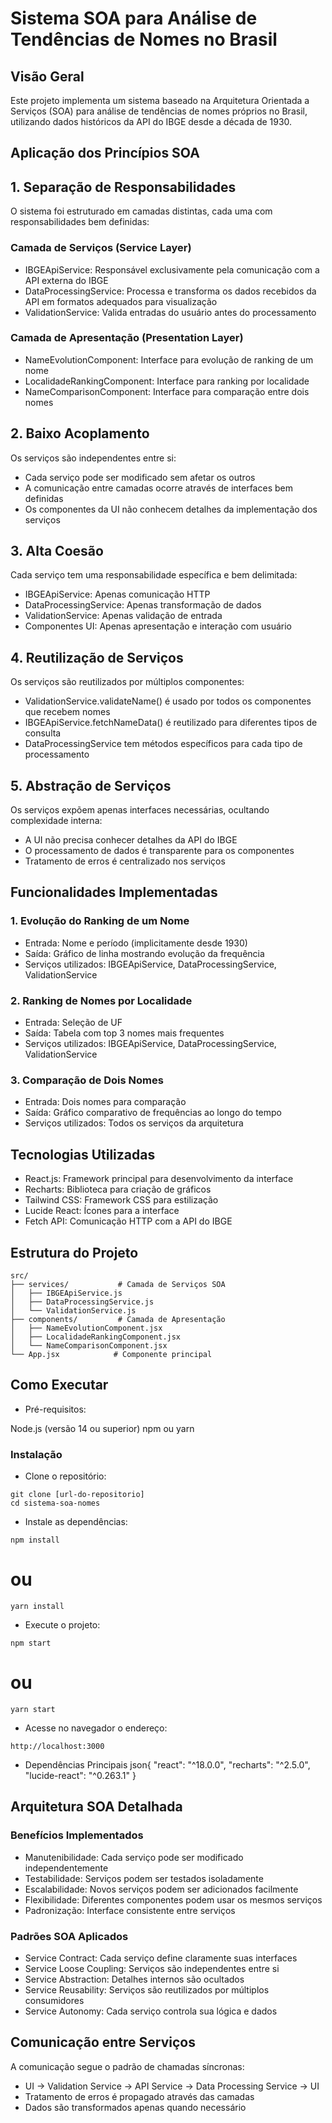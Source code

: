 # Sistema SOA para Análise de Tendências de Nomes no Brasil

## Visão Geral
Este projeto implementa um sistema baseado na Arquitetura Orientada a Serviços (SOA) para análise de tendências de nomes próprios no Brasil, utilizando dados históricos da API do IBGE desde a década de 1930.

## Aplicação dos Princípios SOA

## 1. Separação de Responsabilidades
O sistema foi estruturado em camadas distintas, cada uma com responsabilidades bem definidas:
### Camada de Serviços (Service Layer)

- IBGEApiService: Responsável exclusivamente pela comunicação com a API externa do IBGE
- DataProcessingService: Processa e transforma os dados recebidos da API em formatos adequados para visualização
- ValidationService: Valida entradas do usuário antes do processamento

### Camada de Apresentação (Presentation Layer)

- NameEvolutionComponent: Interface para evolução de ranking de um nome
- LocalidadeRankingComponent: Interface para ranking por localidade
- NameComparisonComponent: Interface para comparação entre dois nomes

## 2. Baixo Acoplamento
Os serviços são independentes entre si:

- Cada serviço pode ser modificado sem afetar os outros
- A comunicação entre camadas ocorre através de interfaces bem definidas
- Os componentes da UI não conhecem detalhes da implementação dos serviços

## 3. Alta Coesão
Cada serviço tem uma responsabilidade específica e bem delimitada:

- IBGEApiService: Apenas comunicação HTTP
- DataProcessingService: Apenas transformação de dados
- ValidationService: Apenas validação de entrada
- Componentes UI: Apenas apresentação e interação com usuário

## 4. Reutilização de Serviços
Os serviços são reutilizados por múltiplos componentes:

- ValidationService.validateName() é usado por todos os componentes que recebem nomes
- IBGEApiService.fetchNameData() é reutilizado para diferentes tipos de consulta
- DataProcessingService tem métodos específicos para cada tipo de processamento

## 5. Abstração de Serviços
Os serviços expõem apenas interfaces necessárias, ocultando complexidade interna:

- A UI não precisa conhecer detalhes da API do IBGE
- O processamento de dados é transparente para os componentes
- Tratamento de erros é centralizado nos serviços

## Funcionalidades Implementadas
### 1. Evolução do Ranking de um Nome

- Entrada: Nome e período (implicitamente desde 1930)
- Saída: Gráfico de linha mostrando evolução da frequência
- Serviços utilizados: IBGEApiService, DataProcessingService, ValidationService

### 2. Ranking de Nomes por Localidade

- Entrada: Seleção de UF
- Saída: Tabela com top 3 nomes mais frequentes
- Serviços utilizados: IBGEApiService, DataProcessingService, ValidationService

### 3. Comparação de Dois Nomes

- Entrada: Dois nomes para comparação
- Saída: Gráfico comparativo de frequências ao longo do tempo
- Serviços utilizados: Todos os serviços da arquitetura

## Tecnologias Utilizadas

- React.js: Framework principal para desenvolvimento da interface
- Recharts: Biblioteca para criação de gráficos
- Tailwind CSS: Framework CSS para estilização
- Lucide React: Ícones para a interface
- Fetch API: Comunicação HTTP com a API do IBGE

## Estrutura do Projeto
```
src/
├── services/           # Camada de Serviços SOA
│   ├── IBGEApiService.js
│   ├── DataProcessingService.js
│   └── ValidationService.js
├── components/         # Camada de Apresentação
│   ├── NameEvolutionComponent.jsx
│   ├── LocalidadeRankingComponent.jsx
│   └── NameComparisonComponent.jsx
└── App.jsx            # Componente principal
```


## Como Executar
- Pré-requisitos:

Node.js (versão 14 ou superior)
npm ou yarn

### Instalação

- Clone o repositório:

```
git clone [url-do-repositorio]
cd sistema-soa-nomes
```

- Instale as dependências:

```
npm install
```
# ou
```
yarn install
```

- Execute o projeto:

```
npm start
```
# ou
```
yarn start
```

- Acesse no navegador o endereço:
```
http://localhost:3000 
```

- Dependências Principais
json{
  "react": "^18.0.0",
  "recharts": "^2.5.0",
  "lucide-react": "^0.263.1"
}

## Arquitetura SOA Detalhada
### Benefícios Implementados

- Manutenibilidade: Cada serviço pode ser modificado independentemente
- Testabilidade: Serviços podem ser testados isoladamente
- Escalabilidade: Novos serviços podem ser adicionados facilmente
- Flexibilidade: Diferentes componentes podem usar os mesmos serviços
- Padronização: Interface consistente entre serviços

### Padrões SOA Aplicados

- Service Contract: Cada serviço define claramente suas interfaces
- Service Loose Coupling: Serviços são independentes entre si
- Service Abstraction: Detalhes internos são ocultados
- Service Reusability: Serviços são reutilizados por múltiplos consumidores
- Service Autonomy: Cada serviço controla sua lógica e dados

## Comunicação entre Serviços
A comunicação segue o padrão de chamadas síncronas:

- UI → Validation Service → API Service → Data Processing Service → UI
- Tratamento de erros é propagado através das camadas
- Dados são transformados apenas quando necessário